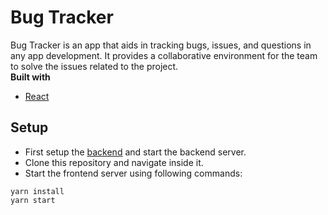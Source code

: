 # Bug Tracker
Bug Tracker is an app that aids in tracking bugs, issues, and questions in any app development. It provides a collaborative environment for the team to solve the issues related to the project.  
<b>Built with</b>
- [React](https://reactjs.org/)
## Setup
- First setup the [backend](https://github.com/kmrinal19/bug_tracker) and start the backend server.
- Clone this repository and navigate inside it.
- Start the frontend server using following commands:
```
yarn install
yarn start
```